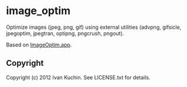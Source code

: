 # image_optim

Optimize images (jpeg, png, gif) using external utilities (advpng, gifsicle, jpegoptim, jpegtran, optipng, pngcrush, pngout).

Based on [ImageOptim.app](http://imageoptim.pornel.net/).

## Copyright

Copyright (c) 2012 Ivan Kuchin. See LICENSE.txt for details.
